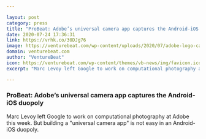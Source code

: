 ```yaml
---

layout: post
category: press
title: "ProBeat: Adobe’s universal camera app captures the Android-iOS duopoly"
date: 2020-07-24 17:36:31
link: https://vrhk.co/30DJg76
image: https://venturebeat.com/wp-content/uploads/2020/07/adobe-logo-camera-app.png?w=1200&strip=all
domain: venturebeat.com
author: "VentureBeat"
icon: https://venturebeat.com/wp-content/themes/vb-news/img/favicon.ico
excerpt: "Marc Levoy left Google to work on computational photography at Adobe this week. But building a \"universal camera app\" is not easy in an Android-iOS duopoly."

---
```


### ProBeat: Adobe’s universal camera app captures the Android-iOS duopoly

Marc Levoy left Google to work on computational photography at Adobe this week. But building a "universal camera app" is not easy in an Android-iOS duopoly.